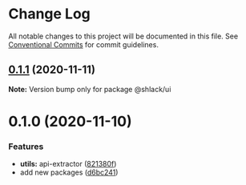 # Change Log

All notable changes to this project will be documented in this file.
See [Conventional Commits](https://conventionalcommits.org) for commit guidelines.

## [0.1.1](https://github.com/felipecesr/js-ts-monorepos/compare/@shlack/ui@0.1.0...@shlack/ui@0.1.1) (2020-11-11)

**Note:** Version bump only for package @shlack/ui





# 0.1.0 (2020-11-10)


### Features

* **utils:** api-extractor ([821380f](https://github.com/felipecesr/js-ts-monorepos/commit/821380f547c8d757632d3dd024e51ee857270053))
* add new packages ([d6bc241](https://github.com/felipecesr/js-ts-monorepos/commit/d6bc241ffea38e68516fcbe8afb673b71a3a673c))
